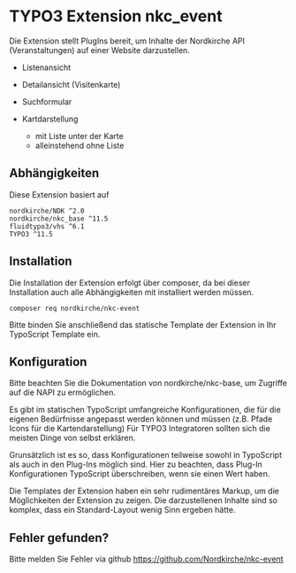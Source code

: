 # TYPO3 Extension nkc_event

Die Extension stellt PlugIns bereit, um Inhalte der Nordkirche API (Veranstaltungen) auf einer Website darzustellen.

* Listenansicht
* Detailansicht (Visitenkarte)
* Suchformular

* Kartdarstellung
  * mit Liste unter der Karte
  * alleinstehend ohne Liste


## Abhängigkeiten
Diese Extension basiert auf

    nordkirche/NDK ^2.0
    nordkirche/nkc_base ^11.5
    fluidtypo3/vhs ^6.1
    TYPO3 ^11.5

## Installation
Die Installation der Extension erfolgt über composer, da bei dieser Installation auch alle Abhängigkeiten mit installiert werden müssen.

    composer req nordkirche/nkc-event

Bitte binden Sie anschließend das statische Template der Extension in Ihr TypoScript Template ein.

## Konfiguration

Bitte beachten Sie die Dokumentation von nordkirche/nkc-base, um Zugriffe auf die NAPI zu ermöglichen.

Es gibt im statischen TypoScript umfangreiche Konfigurationen, die für die eigenen Bedürfnisse angepasst werden können und müssen (z.B. Pfade Icons für die Kartendarstellung) Für TYPO3 Integratoren sollten sich die meisten Dinge von selbst erklären.

Grunsätzlich ist es so, dass Konfigurationen teilweise sowohl in TypoScript als auch in den Plug-Ins möglich sind. Hier zu beachten, dass Plug-In Konfigurationen TypoScript überschreiben, wenn sie einen Wert haben.

Die Templates der Extension haben ein sehr rudimentäres Markup, um die Möglichkeiten der Extension zu zeigen. Die darzustellenen Inhalte sind so komplex, dass ein Standard-Layout wenig Sinn ergeben hätte.


## Fehler gefunden?
Bitte melden Sie Fehler via github
https://github.com/Nordkirche/nkc-event
